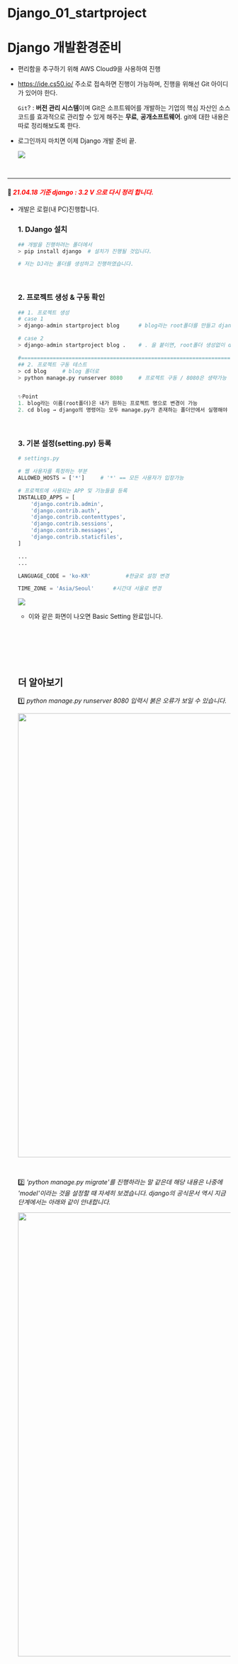 # Django_01_startproject


# Django 개발환경준비

- 편리함을 추구하기 위해 AWS Cloud9을 사용하여 진행

- https://ide.cs50.io/ 주소로 접속하면 진행이 가능하며, 진행을 위해선 Git 아이디가 있어야 한다.

  `Git`? : **버전 관리 시스템**이며 Git은 소프트웨어를 개발하는 기업의 핵심 자산인 소스코드를 효과적으로 관리할 수 있게 해주는 **무료**, **공개소프트웨어**. git에 대한 내용은 따로 정리해보도록 한다.

- 로그인까지 마치면 이제 Django 개발 준비 끝.

  <image src="/images/django_c9_main.png" caption="C9 접속 화면(블랙테마 적용되어 있음)">

  ​		

---

#### 👏 <span style="color:red">_21.04.18 기준 django : 3.2 V 으로 다시 정리 합니다._</span>

- 개발은 로컬(내 PC)진행합니다. 

  ### 1. DJango 설치

  ```python
  ## 개발을 진행하려는 폴더에서  
  > pip install django	# 설치가 진행될 것입니다.
  
  # 저는 DJ라는 폴더를 생성하고 진행하였습니다.
  ```

  ​			

  ### 2. 프로젝트 생성 & 구동 확인

  ```python
  ## 1. 프로젝트 생성
  # case 1
  > django-admin startproject blog		# blog라는 root폴더를 만들고 django프로젝트를 시작
  
  # case 2
  > django-admin startproject blog .	# . 을 붙이면, root폴더 생성없이 django프로젝트 시작
  
  #========================================================================================#
  ## 2. 프로젝트 구동 테스트
  > cd blog		# blog 폴더로 
  > python manage.py runserver 8080		# 프로젝트 구동 / 8080은 생략가능
  
  
  ✨Point
  1. blog라는 이름(root폴더)은 내가 원하는 프로젝트 명으로 변경이 가능
  2. cd blog → django의 명령어는 모두 manage.py가 존재하는 폴더안에서 실행해야 함, 이를 위한 이동
  ```

  ​		

  ### 3. 기본 설정(setting.py) 등록

  ```python
  # settings.py
  
  # 웹 사용자를 특정하는 부분
  ALLOWED_HOSTS = ['*']		# '*' == 모든 사용자가 입장가능
  
  # 프로젝트에 사용되는 APP 및 기능들을 등록
  INSTALLED_APPS = [
      'django.contrib.admin',
      'django.contrib.auth',
      'django.contrib.contenttypes',
      'django.contrib.sessions',
      'django.contrib.messages',
      'django.contrib.staticfiles',
  ]
  
  ...
  ...
  
  LANGUAGE_CODE = 'ko-KR'			#한글로 설정 변경
  
  TIME_ZONE = 'Asia/Seoul'		#시간대 서울로 변경
  ```

  <image src="/images/django_main.png" caption="여기까지 진행한 것을 보통 `로켓을 띄운다.`고 한다.">

  - 이와 같은 화면이 나오면 Basic Setting 완료입니다.

    ​		

    ​	

    ​	

  ## 더 알아보기

  1️⃣ *python manage.py runserver 8080 입력시 붉은 오류가 보일 수 있습니다.*

  <image src="/images/django_01_00.png" width="1000px">

  ​	

  2️⃣ *'python manage.py migrate'를 진행하라는 말 같은데 해당 내용은 나중에 'model'이라는 것을 설정할 때 자세히 보겠습니다. django의 공식문서 역시 지금 단계에서는 아래와 같이 안내합니다.*

  <image src="/images/django_01_01.png" width="1000px">

  ​	

  ​	


